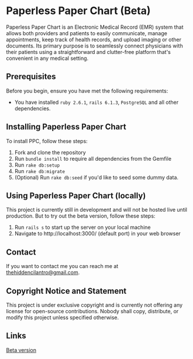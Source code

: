# Paperless Paper Chart (Beta)

Paperless Paper Chart is an Electronic Medical Record (EMR) system that allows both providers and patients to easily communicate, manage appointments, keep track of health records, and upload imaging or other documents. Its primary purpose is to seamlessly connect physicians with their patients using a straightforward and clutter-free platform that's convenient in any medical setting.

## Prerequisites

Before you begin, ensure you have met the following requirements:

* You have installed `ruby 2.6.1`, `rails 6.1.3`, `PostgreSQL` and all other dependencies.

## Installing Paperless Paper Chart

To install PPC, follow these steps:

1. Fork and clone the repository
2. Run `bundle install` to require all dependencies from the Gemfile
3. Run `rake db:setup`
4. Run `rake db:migrate`
5. (Optional) Run `rake db:seed` if you'd like to seed some dummy data.

## Using Paperless Paper Chart (locally)

This project is currently still in development and will not be hosted live until production. But to try out the beta version, follow these steps:

1. Run `rails s` to start up the server on your local machine
2. Navigate to http://localhost:3000/ (default port) in your web browser

## Contact

If you want to contact me you can reach me at <thehiddencilantro@gmail.com>.

## Copyright Notice and Statement

This project is under exclusive copyright and is currently not offering any license for open-source contributions. Nobody shall copy, distribute, or modify this project unless specified otherwise.

## Links
[Beta version](https://shielded-beach-31390.herokuapp.com/)

<!-- 

///to do or fix:
* application.rb -> config.force_ssl = true
* remove GET route to /logout?
* when using omniauth, is there a downside to skipping validations instead of generating a random password every time (i.e. SecureRandom.hex())?
* pull birthday and gender from Google OAuth [prevent OAuth users from intercepting other patients' accounts]
* encounter -> accepts_nested_attributes_for -> reject_if: :all_blank -> validate to prevent persisting encounter when nested attributes are rejected
* breadcrumb w/ patient name can change if we error while editing name fields

///to implement next:
* Apppintment class
    - Patients must be permitted to make an appointment before being registered
    - choose Provider from collection
* Patient#create (as Provider)
    - pre-populate patient info from details in Appointment
* SOAP#create
    - pre-populate encounter from details in Appointment
* implement additional OAuth providers
* password entry for destroying records instead of just confirmation pop-ups
* have user select time zone or use JS to get local time on client side?
* encounters index (limit # of displayed records per page)
    - links to page numbers
    - allow user to select how many records to display
* add search/filter for encounters (by type, date, or physician)
* add physical and well child encounters

///stretch goals:
* security (https://guides.rubyonrails.org/security.html)
    - session hijacking
    - injections
    - prevent password params from being logged
* software licensing (product key)
    - allow users to select location during signup

///
<%= button_to "Delete Account", current_user, method: :delete, data: {confirm: "You are about to permanently delete a provider account. ALL of your data will be lost. Are you sure?"} %>
///

///
Confirmation pop-up: Cannot use the "confirm" data attribute for FormBuilder (must use JS instead), only available for FormTagHelper

<%= f.submit, data: {confirm: "Does everything look accurate? You cannot change your information once your account has been created."} %>
<%= f.submit, data: {confirm: "Are you sure you want to save these changes?"} %>
///

///
another potential solution to breadcrumbs:
    - include all actions in case statement & use before_action
    - handle breadcrumbs for post-error re-renders by possibly using different layouts or variants
///

 -->